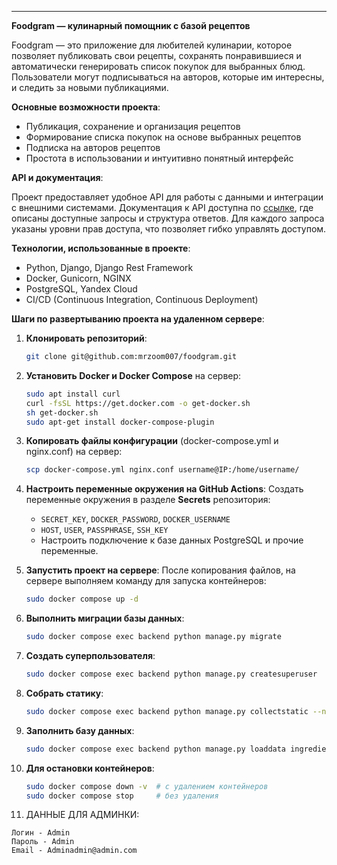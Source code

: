 ---

**Foodgram — кулинарный помощник с базой рецептов**

Foodgram — это приложение для любителей кулинарии, которое позволяет публиковать свои рецепты, сохранять понравившиеся и автоматически генерировать список покупок для выбранных блюд. Пользователи могут подписываться на авторов, которые им интересны, и следить за новыми публикациями.

**Основные возможности проекта**:

- Публикация, сохранение и организация рецептов
- Формирование списка покупок на основе выбранных рецептов
- Подписка на авторов рецептов
- Простота в использовании и интуитивно понятный интерфейс

**API и документация**:

Проект предоставляет удобное API для работы с данными и интеграции с внешними системами. Документация к API доступна по [ссылке](#), где описаны доступные запросы и структура ответов. Для каждого запроса указаны уровни прав доступа, что позволяет гибко управлять доступом.

**Технологии, использованные в проекте**:

- Python, Django, Django Rest Framework
- Docker, Gunicorn, NGINX
- PostgreSQL, Yandex Cloud
- CI/CD (Continuous Integration, Continuous Deployment)

**Шаги по развертыванию проекта на удаленном сервере**:

1. **Клонировать репозиторий**:
   ```bash
   git clone git@github.com:mrzoom007/foodgram.git
   ```

2. **Установить Docker и Docker Compose** на сервер:
   ```bash
   sudo apt install curl
   curl -fsSL https://get.docker.com -o get-docker.sh
   sh get-docker.sh
   sudo apt-get install docker-compose-plugin
   ```

3. **Копировать файлы конфигурации** (docker-compose.yml и nginx.conf) на сервер:
   ```bash
   scp docker-compose.yml nginx.conf username@IP:/home/username/
   ```

4. **Настроить переменные окружения на GitHub Actions**:
   Создать переменные окружения в разделе **Secrets** репозитория:
   - `SECRET_KEY`, `DOCKER_PASSWORD`, `DOCKER_USERNAME`
   - `HOST`, `USER`, `PASSPHRASE`, `SSH_KEY`
   - Настроить подключение к базе данных PostgreSQL и прочие переменные.

5. **Запустить проект на сервере**:
   После копирования файлов, на сервере выполняем команду для запуска контейнеров:
   ```bash
   sudo docker compose up -d
   ```

6. **Выполнить миграции базы данных**:
   ```bash
   sudo docker compose exec backend python manage.py migrate
   ```

7. **Создать суперпользователя**:
   ```bash
   sudo docker compose exec backend python manage.py createsuperuser
   ```

8. **Собрать статику**:
   ```bash
   sudo docker compose exec backend python manage.py collectstatic --noinput
   ```

9. **Заполнить базу данных**:
   ```bash
   sudo docker compose exec backend python manage.py loaddata ingredients.json
   ```

10. **Для остановки контейнеров**:
    ```bash
    sudo docker compose down -v  # с удалением контейнеров
    sudo docker compose stop     # без удаления
    ```


11. ДАННЫЕ ДЛЯ АДМИНКИ: 
```
Логин - Admin 
Пароль - Admin
Email - Adminadmin@admin.com
```
